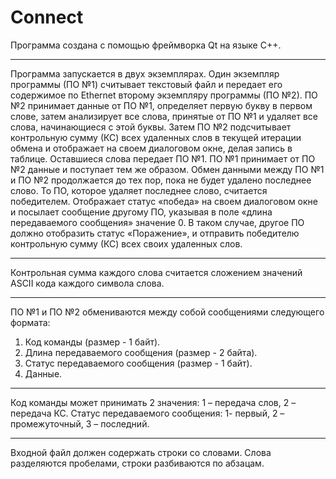﻿# Connect

Программа создана с помощью фреймворка Qt на языке С++.
***
Программа запускается в двух экземплярах. Один экземпляр программы (ПО №1) считывает текстовый файл и передает его содержимое по Ethernet второму экземпляру программы (ПО №2). ПО №2 принимает данные от ПО №1, определяет первую букву в первом слове, затем анализирует все слова, принятые от ПО №1 и удаляет все слова, начинающиеся с этой буквы. Затем ПО №2 подсчитывает контрольную сумму (КС) всех удаленных слов в текущей итерации обмена и отображает на своем диалоговом окне, делая запись в таблице. Оставшиеся слова передает ПО №1. ПО №1 принимает от ПО №2 данные и поступает тем же образом. Обмен данными между ПО №1 и ПО №2 продолжается до тех пор, пока не будет удалено последнее слово. То ПО, которое удаляет последнее слово, считается победителем. Отображает статус «победа» на своем диалоговом окне и посылает сообщение другому ПО, указывая в поле «длина передаваемого сообщения» значение 0. В таком случае, другое ПО должно отобразить статус «Поражение», и отправить победителю контрольную сумму (КС) всех своих удаленных слов.
***
Контрольная сумма каждого слова считается сложением значений ASCII кода каждого символа слова.
***
ПО №1 и ПО №2 обмениваются между собой сообщениями следующего формата:
1. Код команды (размер - 1 байт).
2. Длина передаваемого сообщения (размер - 2 байта).
3. Статус передаваемого сообщения (размер - 1 байт).
4. Данные.
***
Код команды может принимать 2 значения: 1 – передача слов, 2 – передача КС.
Статус передаваемого сообщения: 1- первый, 2 – промежуточный, 3 – последний.
***
Входной файл должен содержать строки со словами. Слова разделяются пробелами, строки разбиваются по абзацам.